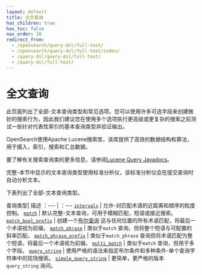 ```yaml
---
layout: default
title: 全文查询
has_children: true
has_toc: false
nav_order: 30
redirect_from:
  - /opensearch/query-dsl/full-text/
  - /opensearch/query-dsl/full-text/index/
  - /query-dsl/query-dsl/full-text/
  - /query-dsl/full-text/
---
```


# 全文查询

此页面列出了全部-文本查询类型和常见选项。您可以使用许多可选字段来创建微妙的搜索行为，因此我们建议您在使用多个选项执行更高级或更复杂的搜索之前测试一些针对代表性索引的基本查询类型并验证输出。

OpenSearch使用Apache Lucene搜索库，该库提供了高效的数据结构和算法，用于摄入，索引，搜索和汇总数据。

要了解有关搜索查询类的更多信息，请参阅[Lucene Query Javadocs](https://lucene.apache.org/core/8_9_0/core/org/apache/lucene/search/Query.html)。

完整-本节中显示的文本查询类型使用标准分析仪，该标准分析仪会在提交查询时自动分析文本。

下表列出了全部-文本查询类型。

查询类型| 描述
：--- | ：--- 
[`intervals`]({{site.url}}{{site.baseurl}}/query-dsl/full-text/intervals/) | 允许-对匹配术语的近距离和顺序的粒度控制。
[`match`]({{site.url}}{{site.baseurl}}/query-dsl/full-text/match/) | 默认完整-文本查询，可用于模糊匹配，短语或接近搜索。
[`match_bool_prefix`]({{site.url}}{{site.baseurl}}/query-dsl/full-text/match-bool-prefix/) | 创建一个[布尔查询]({{site.url}}{{site.baseurl}}/query-dsl/compound/bool/) 这与任何位置的所有术语匹配，将最后一个术语视为前缀。
[`match_phrase`]({{site.url}}{{site.baseurl}}/query-dsl/full-text/match-phrase/) | 类似于`match` 查询，但将整个短语与可配置的斜率匹配。
[`match_phrase_prefix`]({{site.url}}{{site.baseurl}}/query-dsl/full-text/match-phrase-prefix/) | 类似于`match_phrase` 查询但将术语匹配为整个短语，将最后一个术语视为前缀。
[`multi_match`]({{site.url}}{{site.baseurl}}/query-dsl/full-text/multi-match/) | 类似于`match` 查询，但用于多个字段。
[`query_string`]({{site.url}}{{site.baseurl}}/query-dsl/full-text/query-string/) | 使用严格的语法来指定布尔条件和多种条件-单个查询字符串中的现场搜索。
[`simple_query_string`]({{site.url}}{{site.baseurl}}/query-dsl/full-text/simple-query-string/) | 更简单，更严格的版本`query_string` 询问。


